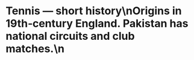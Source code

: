 # Tennis — short history\nOrigins in 19th‑century England. Pakistan has national circuits and club matches.\n